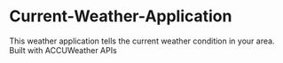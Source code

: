 # Current-Weather-Application
This weather application tells the current weather condition in your area. Built with ACCUWeather APIs

